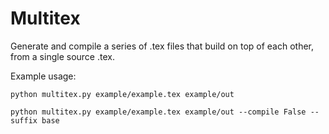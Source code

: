 # Multitex

Generate and compile a series of .tex files that build on top of each other, from a single source .tex.

Example usage:

`python multitex.py example/example.tex example/out`

`python multitex.py example/example.tex example/out --compile False --suffix base`
